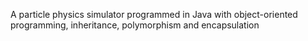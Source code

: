 A particle physics simulator programmed in Java with object-oriented programming, inheritance, polymorphism and encapsulation
